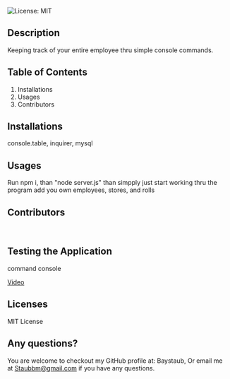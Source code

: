 ![License: MIT](https://img.shields.io/badge/License-MIT-yellow.svg)
​

## Description

Keeping track of your entire employee thru simple console commands.
​

## Table of Contents

1. Installations
2. Usages
3. Contributors
   ​

## Installations

console.table, inquirer, mysql
​

## Usages

Run npm i, than "node server.js" than simpply just start working thru the program add you own employees, stores, and rolls
​

## Contributors

​

## Testing the Application

command console

[Video](https://loom.com/share/9e2be48254994164a7bba5c59bfe07d2)

## Licenses

MIT License
​
​
​

## Any questions?

You are welcome to checkout my GitHub profile at: Baystaub, Or email me at Staubbm@gmail.com if you have any questions.
